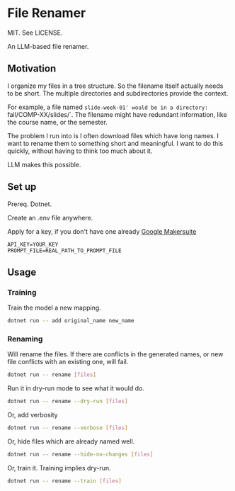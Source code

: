 # File Renamer

MIT. See LICENSE.

An LLM-based file renamer.

## Motivation

I organize my files in a tree structure. So the filename itself actually needs to be short. The multiple directories and subdirectories provide the context.

For example, a file named `slide-week-01' would be in a directory: `fall/COMP-XX/slides/`. The filename might have redundant information, like the course name, or the semester.

The problem I run into is I often download files which have long names. I want to rename them to something short and meaningful. I want to do this quickly, without having to think too much about it.

LLM makes this possible. 


## Set up

Prereq. Dotnet.

Create an .env file anywhere.

Apply for a key, if you don't have one already [Google Makersuite](https://developers.generativeai.google/products/makersuite)

```
API_KEY=YOUR_KEY
PROMPT_FILE=REAL_PATH_TO_PROMPT_FILE
```

## Usage

### Training

Train the model a new mapping.

```bash
dotnet run -- add original_name new_name
```

### Renaming

Will rename the files. If there are conflicts in the generated names, or new file conflicts with an existing one, will fail.

```bash
dotnet run -- rename [files]
```

Run it in dry-run mode to see what it would do.

```bash
dotnet run -- rename --dry-run [files]
```

Or, add verbosity

```bash
dotnet run -- rename --verbose [files]
```

Or, hide files which are already named well.

```bash
dotnet run -- rename --hide-no-changes [files]
```

Or, train it. Training implies dry-run.

```bash
dotnet run -- rename --train [files]
```

